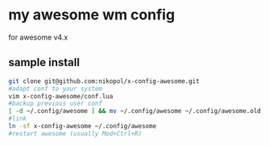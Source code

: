 # my awesome wm config

for awesome v4.x

## sample install
```bash
git clone git@github.com:nikopol/x-config-awesome.git
#adapt conf to your system
vim x-config-awesome/conf.lua
#backup previous user conf
[ -d ~/.config/awesome ] && mv ~/.config/awesome ~/.config/awesome.old
#link
ln -sf x-config-awesome ~/.config/awesome
#restart awesome (usually Mod+Ctrl+R)
```